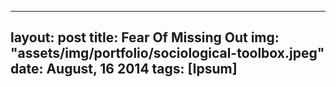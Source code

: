 
---
layout: post
title: Fear Of Missing Out
img: "assets/img/portfolio/sociological-toolbox.jpeg"
date: August, 16 2014
tags: [Ipsum]
---
